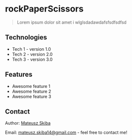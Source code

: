 # rockPaperScissors
> Lorem ipsum dolor sit amet i wlglsdadawdafsfsdfsdfsd

## Technologies
* Tech 1 - version 1.0
* Tech 2 - version 2.0
* Tech 3 - version 3.0

## Features
* Awesome feature 1
* Awesome feature 2
* Awesome feature 3

## Contact
Author: [Mateusz Skiba](https://mateusz-skiba.pl/)



Email: mateusz.skiba14@gmail.com - feel free to contact me!
